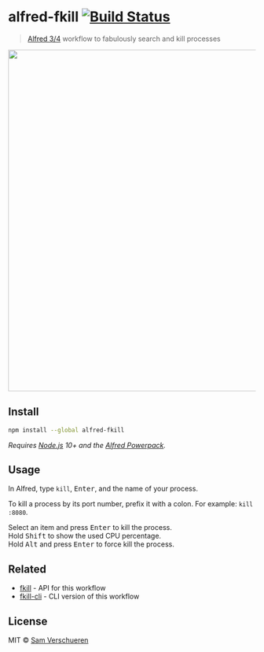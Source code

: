 # alfred-fkill [![Build Status](https://travis-ci.org/SamVerschueren/alfred-fkill.svg?branch=master)](https://travis-ci.org/SamVerschueren/alfred-fkill)

> [Alfred 3/4](https://www.alfredapp.com) workflow to fabulously search and kill processes

<img src="screenshot.png" width="694">

## Install

```bash
npm install --global alfred-fkill
```

*Requires [Node.js](https://nodejs.org) 10+ and the [Alfred Powerpack](https://www.alfredapp.com/powerpack/).*

## Usage

In Alfred, type `kill`, <kbd>Enter</kbd>, and the name of your process.

To kill a process by its port number, prefix it with a colon. For example: `kill :8080`.

Select an item and press <kbd>Enter</kbd> to kill the process.<br>
Hold <kbd>Shift</kbd> to show the used CPU percentage.<br>
Hold <kbd>Alt</kbd> and press <kbd>Enter</kbd> to force kill the process.

## Related

- [fkill](https://github.com/sindresorhus/fkill) - API for this workflow
- [fkill-cli](https://github.com/sindresorhus/fkill-cli) - CLI version of this workflow

## License

MIT © [Sam Verschueren](https://github.com/SamVerschueren)
